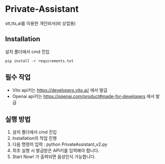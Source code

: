 # Private-Assistant
 stt,tts,ai를 이용한 개인비서(비 상업용)

## Installation
 
  설치 폴더에서 cmd 진입
  
    pip install -r requirements.txt

## 필수 작업
 - Vito api키는 https://developers.vito.ai/ 에서 발급
 - Openai api키는 https://openai.com/product#made-for-developers 에서 발급
    
## 실행 방법
 1. 설치 폴더에서 cmd 진입
 2. Installation의 작업 진행
 3. 다음 명령어 입력 : python PrivateAssistant_v2.py
 4. 최초 실행 시 발급받은 API키를 입력해야 합니다.
 5. Start Now! 가 출력되면 음성인식 가능합니다.
